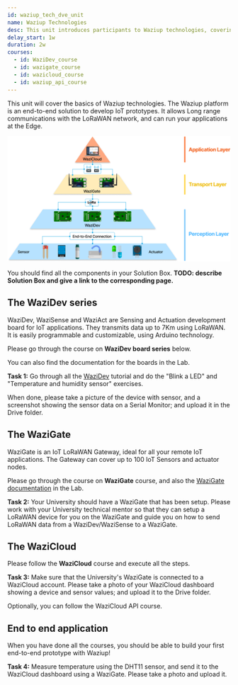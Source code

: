 ```yaml
---
id: waziup_tech_dve_unit
name: Waziup Technologies
desc: This unit introduces participants to Waziup technologies, covering the Waziup IoT platform, hardware, software, architecture, components, and APIs.
delay_start: 1w
duration: 2w
courses:
  - id: WaziDev_course
  - id: wazigate_course
  - id: wazicloud_course
  - id: waziup_api_course
---
```


This unit will cover the basics of Waziup technologies. 
The Waziup platform is an end-to-end solution to develop IoT prototypes.
It allows Long range communications with the LoRaWAN network, and can run your applications at the Edge.

![archi](../../../../courses/1.Fundamentals/1.Intro/img/waziup-ecosystem.png#width=700)

You should find all the components in your Solution Box. **TODO: describe Solution Box and give a link to the corresponding page.**

## The WaziDev series

WaziDev, WaziSense and WaziAct are Sensing and Actuation development board for IoT applications. They transmits data up to 7Km using LoRaWAN. It is easily programmable and customizable, using Arduino technology.

Please go through the course on **WaziDev board series** below.

You can also find the documentation for the boards in the Lab.

<alert type='success'><b>Task 1:</b> Go through all the [WaziDev](https://lab.waziup.io/resources/waziup/wazidev) tutorial and do the "Blink a LED" and "Temperature and humidity sensor" exercises.</alert>


When done, please take a picture of the device with sensor, and a screenshot showing the sensor data on a Serial Monitor; and upload it in the Drive folder.


## The WaziGate

WaziGate is an IoT LoRaWAN Gateway, ideal for all your remote IoT applications. The Gateway can cover up to 100 IoT Sensors and actuator nodes.

Please go through the course on **WaziGate** course, and also the [WaziGate documentation](https://lab.waziup.io/resources/waziup/wazigate) in the Lab.

<alert type='success'><b>Task 2:</b> Your University should have a WaziGate that has been setup. Please work with your University technical mentor so that they can setup a LoRaWAN device for you on the WaziGate and guide you on how to send LoRaWAN data from a WaziDev/WaziSense to a WaziGate.</alert>

## The WaziCloud

Please follow the **WaziCloud** course and execute all the steps.

<alert type='success'><b>Task 3:</b> Make sure that the University's WaziGate is connected to a WaziCloud account. Please take a photo of your WaziCloud dashboard showing a device and sensor values; and upload it to the Drive folder.</alert>

Optionally, you can follow the WaziCloud API course.

## End to end application

When you have done all the courses, you should be able to build your first end-to-end prototype with Waziup!

<alert type='success'><b>Task 4:</b> Measure temperature using the DHT11 sensor, and send it to the WaziCloud dashboard using a WaziGate. Please take a photo and upload it.</alert>



